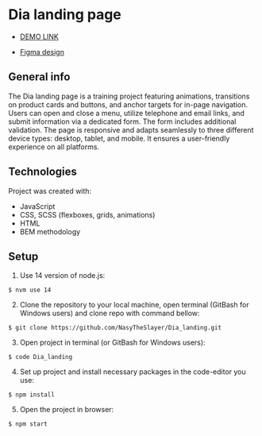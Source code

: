 # Dia landing page

- [DEMO LINK](https://nasytheslayer.github.io/Museum-landing/)

- [Figma design](https://www.figma.com/file/7qwsWggv9BAxMi2VPhBuPr/Air-(formerly-Dia)?node-id=9138%3A35)

## General info
The Dia landing page is a training project featuring animations, transitions on product cards and buttons, and anchor targets for in-page navigation. Users can open and close a menu, utilize telephone and email links, and submit information via a dedicated form. The form includes additional validation. The page is responsive and adapts seamlessly to three different device types: desktop, tablet, and mobile. It ensures a user-friendly experience on all platforms.

## Technologies
Project was created with:
* JavaScript
* CSS, SCSS (flexboxes, grids, animations)
* HTML
* BEM methodology

## Setup
1. Use 14 version of node.js:
```
$ nvm use 14
```

2. Clone the repository to your local machine, open terminal (GitBash for Windows users) and clone repo with command bellow:
```
$ git clone https://github.com/NasyTheSlayer/Dia_landing.git
```

3. Open project in terminal (or GitBash for Windows users):
```
$ code Dia_landing
```

4. Set up project and install necessary packages in the code-editor you use:
```
$ npm install
```

5. Open the project in browser:
```
$ npm start
```
